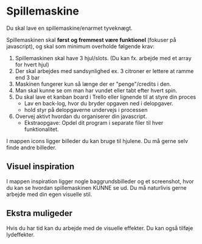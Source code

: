 # Spillemaskine

Du skal lave en spillemaskine/enarmet tyveknægt.

Spillemaskinen skal **først og fremmest være funktionel** (fokuser på javascript), og skal som minimum overholde følgende krav:

1. Spillemaskinen skal have 3 hjul/slots. (Du kan fx. arbejde med et array for hvert hjul)
2. Der skal arbejdes med sandsynlighed ex. 3 citroner er lettere at ramme end 3 bar
3. Maskinen fungerer kun så længe der er "penge"/credits i den. 
4. Man skal kunne se om man har vundet eller tabt efter hvert spin.
5. Du skal lave et kanban board i Trello eller lignende til at styre din proces
   * Lav en back-log, hvor du bryder opgaven ned i delopgaver.
   * hold styr på delopgaverne undervejs i processen
6. Overvej aktivt hvordan du organiserer din javascript. 
   * Ekstraopgave: Opdel dit program i separate filer til hver funktionalitet.

I mappen icons ligger billeder du kan bruge til hjulene.
Du må gerne selv finde andre billeder.

## Visuel inspiration
I mappen inspiration ligger nogle baggrundsbilleder og et screenshot, hvor du kan se hvordan spillemaskinen KUNNE se ud. 
Du må naturlivis gerne arbejde med din egen visuelle stil.

## Ekstra muligeder

Hvis du har tid kan du arbejde med de visuelle effekter.
Du kan også tilføje lydeffekter.

